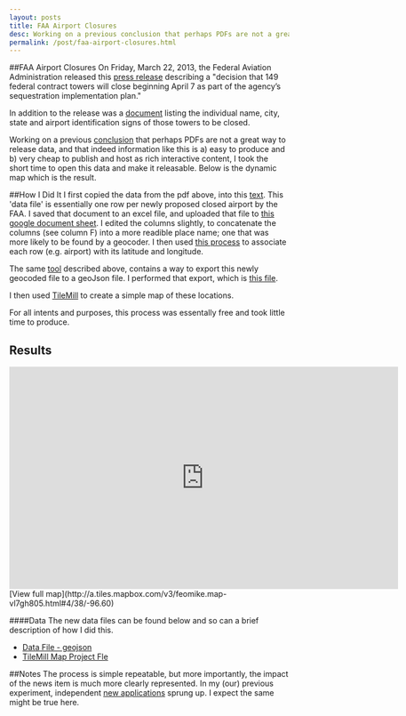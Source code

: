 ```yaml
---
layout: posts
title: FAA Airport Closures
desc: Working on a previous conclusion that perhaps PDFs are not a great way to release data, and that indeed information like this is a) easy to produce and b) very cheap to publish and host as rich interactive content, I took the short time to open this data and make it releasable.  Below is the dynamic map which is the result.
permalink: /post/faa-airport-closures.html
--- 
```

##FAA Airport Closures
On Friday, March 22, 2013, the Federal Aviation Administration released this [press release](http://www.faa.gov/news/press_releases/news_story.cfm?newsId=14414) describing a "decision that 149 federal contract towers will close beginning April 7 as part of the agency’s sequestration implementation plan." 

In addition to the release was a [document](http://www.faa.gov/news/media/fct_closed.pdf) listing the individual name, city, state and airport identification signs of those towers to be closed.

Working on a previous [conclusion](http://feomike.github.com/posts/2013/state_seq) that perhaps PDFs are not a great way to release data, and that indeed information like this is a) easy to produce and b) very cheap to publish and host as rich interactive content, I took the short time to open this data and make it releasable.  Below is the dynamic map which is the result.

##How I Did It
I first copied the data from the pdf above, into this [text](../../data/faa_closed_20130322.csv).  This 'data file' is essentially one row per newly proposed closed airport by the FAA.  I saved that document to an excel file, and uploaded that file to [this google document sheet](https://docs.google.com/spreadsheet/ccc?key=0Aooxb2GcQ9ifdDRWOVBLUU1ocHRuNFRSUjNwVUZjYmc&usp=sharing).  I edited the columns slightly, to concatenate the columns (see column F) into a more readible place name; one that was more likely to be found by a geocoder.  I then used [this process](http://mapbox.com/blog/mapping-google-doc-spreadsheet/) to associate each row (e.g. airport) with its latitude and longitude.

The same [tool](http://mapbox.com/blog/mapping-google-doc-spreadsheet/) described above, contains a way to export this newly geocoded file to a geoJson file.  I performed that export, which is [this file](../../data/FAA_closed_20130322.geojson).

I then used [TileMill](http://mapbox.com/tilemill/) to create a simple map of these locations.

For all intents and purposes, this process was essentally free and took little time to produce.

## Results

<iframe width='700' height='400' frameBorder='0' src='http://a.tiles.mapbox.com/v3/feomike.map-vl7gh805.html#4/38/-96.60'></iframe>
[View full map](http://a.tiles.mapbox.com/v3/feomike.map-vl7gh805.html#4/38/-96.60)

####Data
The new data files can be found below and so can a brief description of how I did this.

- [Data File - geojson](/data/FAA_closed_20130322.geojson)
- [TileMill Map Project Fle](/maps/faa_20130322.mml)

##Notes
The process is simple repeatable, but more importantly, the impact of the news item is much more clearly represented.  In my (our) previous experiment, independent [new applications](http://chelm.github.com/state_seq/examples/states.html) sprung up.  I expect the same might be true here.